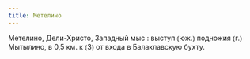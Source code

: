 ```yaml
---
title: Метелино
---
```


Метелино, Дели-Христо, Западный мыс
: выступ ⦅юж.⦆ подножия ⦅г.⦆ Мытылино, в 0,5 км. к ⦅З⦆ от входа в Балаклавскую бухту.
